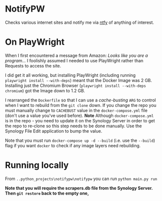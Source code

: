 # NotifyPW
Checks various internet sites and notify me via [ntfy](https://ntfy.sh) of anything of interest.

# On PlayWright
When I first encountered a message from Amazon: *Looks like you are a program...*
I foolishly assumed I needed to use PlayWright rather than Requests to access
the site.

I did get it all working, but installing PlayWright (including
running `playwright install --with-deps`) meant that the Docker Image was 2 GB.
Installing just the Chromium Browser (`playwright install --with-deps chromium`)
got the Image down to 1.2 GB.  

I rearranged the `Dockerfile` so that I can use a *cache-busting* `ARG` to control when I want to rebuild from the `git clone` down. If you change the repo you must manually change to `CACHEBUST` value in the `docker-compose.yml` file (don't use a value you've used before).  **Note** Although `docker-compose.yml` is in the repo - you need to update it on the Synology Server in order to get the repo to re-clone so this step needs to be done manually. Use the Synology File Edit application to bump the value.

Note that you must run `docker-compose up -d --build` (i.e. use the `--build`) flag if you want `docker` to check if any image layers need rebuilding.

# Running locally
From `..python_projects\notifypw\notifypw` you can run `python main.py run`

**Note that you will require the scrapers.db file from the Synology Server. Then `git restore` back to the empty one,**
